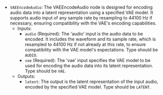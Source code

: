 - `VAEEncodeAudio`: The VAEEncodeAudio node is designed for encoding audio data into a latent representation using a specified VAE model. It supports audio input of any sample rate by resampling to 44100 Hz if necessary, ensuring compatibility with the VAE's encoding capabilities.
    - Inputs:
        - `audio` (Required): The 'audio' input is the audio data to be encoded. It includes the waveform and its sample rate, which is resampled to 44100 Hz if not already at this rate, to ensure compatibility with the VAE model's expectations. Type should be `AUDIO`.
        - `vae` (Required): The 'vae' input specifies the VAE model to be used for encoding the audio data into its latent representation. Type should be `VAE`.
    - Outputs:
        - `latent`: The output is the latent representation of the input audio, encoded by the specified VAE model. Type should be `LATENT`.
